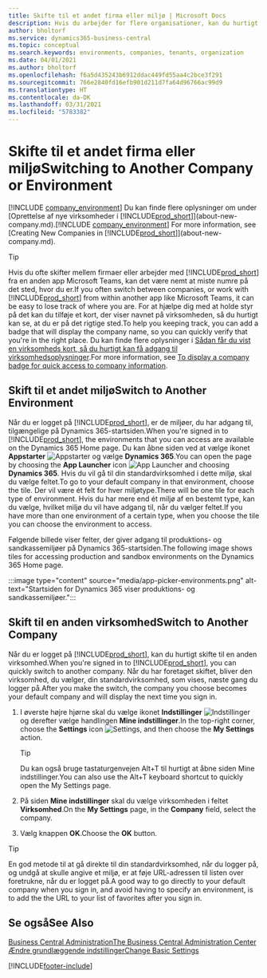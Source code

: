 ```yaml
---
title: Skifte til et andet firma eller miljø | Microsoft Docs
description: Hvis du arbejder for flere organisationer, kan du hurtigt skifte mellem miljøerne og virksomhederne.
author: bholtorf
ms.service: dynamics365-business-central
ms.topic: conceptual
ms.search.keywords: environments, companies, tenants, organization
ms.date: 04/01/2021
ms.author: bholtorf
ms.openlocfilehash: f6a5d435243b6912ddac449fd55aa4c2bce3f291
ms.sourcegitcommit: 766e2840fd16efb901d211d7fa64d96766ac99d9
ms.translationtype: HT
ms.contentlocale: da-DK
ms.lasthandoff: 03/31/2021
ms.locfileid: "5783382"
---
```

# <a name="switching-to-another-company-or-environment"></a><span data-ttu-id="7eaec-103">Skifte til et andet firma eller miljø</span><span class="sxs-lookup"><span data-stu-id="7eaec-103">Switching to Another Company or Environment</span></span>

<span data-ttu-id="7eaec-104">[!INCLUDE [company_environment](includes/company_environment.md)] Du kan finde flere oplysninger om under [Oprettelse af nye virksomheder i [!INCLUDE[prod_short](includes/prod_short.md)]](about-new-company.md).</span><span class="sxs-lookup"><span data-stu-id="7eaec-104">[!INCLUDE [company_environment](includes/company_environment.md)] For more information, see [Creating New Companies in [!INCLUDE[prod_short](includes/prod_short.md)]](about-new-company.md).</span></span>  

> [!TIP]
> <span data-ttu-id="7eaec-105">Hvis du ofte skifter mellem firmaer eller arbejder med [!INCLUDE[prod_short](includes/prod_short.md)] fra en anden app Microsoft Teams, kan det være nemt at miste numre på det sted, hvor du er.</span><span class="sxs-lookup"><span data-stu-id="7eaec-105">If you often switch between companies, or work with [!INCLUDE[prod_short](includes/prod_short.md)] from within another app like Microsoft Teams, it can be easy to lose track of where you are.</span></span> <span data-ttu-id="7eaec-106">For at hjælpe dig med at holde styr på det kan du tilføje et kort, der viser navnet på virksomheden, så du hurtigt kan se, at du er på det rigtige sted.</span><span class="sxs-lookup"><span data-stu-id="7eaec-106">To help you keeping track, you can add a badge that will display the company name, so you can quickly verify that you're in the right place.</span></span> <span data-ttu-id="7eaec-107">Du kan finde flere oplysninger i [Sådan får du vist en virksomheds kort, så du hurtigt kan få adgang til virksomhedsoplysninger](ui-change-basic-settings.md#badge).</span><span class="sxs-lookup"><span data-stu-id="7eaec-107">For more information, see [To display a company badge for quick access to company information](ui-change-basic-settings.md#badge).</span></span>

## <a name="switch-to-another-environment"></a><span data-ttu-id="7eaec-108">Skift til et andet miljø</span><span class="sxs-lookup"><span data-stu-id="7eaec-108">Switch to Another Environment</span></span>

<span data-ttu-id="7eaec-109">Når du er logget på [!INCLUDE[prod_short](includes/prod_short.md)], er de miljøer, du har adgang til, tilgængelige på Dynamics 365-startsiden.</span><span class="sxs-lookup"><span data-stu-id="7eaec-109">When you're signed in to [!INCLUDE[prod_short](includes/prod_short.md)], the environments that you can access are available on the Dynamics 365 Home page.</span></span> <span data-ttu-id="7eaec-110">Du kan åbne siden ved at vælge ikonet **Appstarter** ![Appstarter](media/app-launcher-icon.png "Appstarteren giver adgang til flere funktioner") og vælge **Dynamics 365**.</span><span class="sxs-lookup"><span data-stu-id="7eaec-110">You can open the page by choosing the **App Launcher** icon ![App Launcher](media/app-launcher-icon.png "The App Launcher provides access to more features") and choosing **Dynamics 365**.</span></span> <span data-ttu-id="7eaec-111">Hvis du vil gå til din standardvirksomhed i dette miljø, skal du vælge feltet.</span><span class="sxs-lookup"><span data-stu-id="7eaec-111">To go to your default company in that environment, choose the tile.</span></span> <span data-ttu-id="7eaec-112">Der vil være ét felt for hver miljøtype.</span><span class="sxs-lookup"><span data-stu-id="7eaec-112">There will be one tile for each type of environment.</span></span> <span data-ttu-id="7eaec-113">Hvis du har mere end ét miljø af en bestemt type, kan du vælge, hvilket miljø du vil have adgang til, når du vælger feltet.</span><span class="sxs-lookup"><span data-stu-id="7eaec-113">If you have more than one environment of a certain type, when you choose the tile you can choose the environment to access.</span></span>

<span data-ttu-id="7eaec-114">Følgende billede viser felter, der giver adgang til produktions- og sandkassemiljøer på Dynamics 365-startsiden.</span><span class="sxs-lookup"><span data-stu-id="7eaec-114">The following image shows tiles for accessing production and sandbox environments on the Dynamics 365 Home page.</span></span>

:::image type="content" source="media/app-picker-environments.png" alt-text="Startsiden for Dynamics 365 viser produktions- og sandkassemiljøer.":::

## <a name="switch-to-another-company"></a><span data-ttu-id="7eaec-116">Skift til en anden virksomhed</span><span class="sxs-lookup"><span data-stu-id="7eaec-116">Switch to Another Company</span></span>

<span data-ttu-id="7eaec-117">Når du er logget på [!INCLUDE[prod_short](includes/prod_short.md)], kan du hurtigt skifte til en anden virksomhed.</span><span class="sxs-lookup"><span data-stu-id="7eaec-117">When you're signed in to [!INCLUDE[prod_short](includes/prod_short.md)], you can quickly switch to another company.</span></span> <span data-ttu-id="7eaec-118">Når du har foretaget skiftet, bliver den virksomhed, du vælger, din standardvirksomhed, som vises, næste gang du logger på.</span><span class="sxs-lookup"><span data-stu-id="7eaec-118">After you make the switch, the company you choose becomes your default company and will display the next time you sign in.</span></span>

1. <span data-ttu-id="7eaec-119">I øverste højre hjørne skal du vælge ikonet **Indstillinger** ![Indstillinger](media/ui-experience/settings_icon_small.png "Ikonet Indstillinger for rollecenter") og derefter vælge handlingen **Mine indstillinger**.</span><span class="sxs-lookup"><span data-stu-id="7eaec-119">In the top-right corner, choose the **Settings** icon ![Settings](media/ui-experience/settings_icon_small.png "Settings icon for role center"), and then choose the **My Settings** action.</span></span>

    > [!TIP]
    > <span data-ttu-id="7eaec-120">Du kan også bruge tastaturgenvejen Alt+T til hurtigt at åbne siden Mine indstillinger.</span><span class="sxs-lookup"><span data-stu-id="7eaec-120">You can also use the Alt+T keyboard shortcut to quickly open the My Settings page.</span></span>

2. <span data-ttu-id="7eaec-121">På siden **Mine indstillinger** skal du vælge virksomheden i feltet **Virksomhed**.</span><span class="sxs-lookup"><span data-stu-id="7eaec-121">On the **My Settings** page, in the **Company** field, select the company.</span></span>  
3. <span data-ttu-id="7eaec-122">Vælg knappen **OK**.</span><span class="sxs-lookup"><span data-stu-id="7eaec-122">Choose the **OK** button.</span></span>

> [!TIP]
> <span data-ttu-id="7eaec-123">En god metode til at gå direkte til din standardvirksomhed, når du logger på, og undgå at skulle angive et miljø, er at føje URL-adressen til listen over foretrukne, når du er logget på.</span><span class="sxs-lookup"><span data-stu-id="7eaec-123">A good way to go directly to your default company when you sign in, and avoid having to specify an environment, is to add the the URL to your list of favorites after you sign in.</span></span>

## <a name="see-also"></a><span data-ttu-id="7eaec-124">Se også</span><span class="sxs-lookup"><span data-stu-id="7eaec-124">See Also</span></span>

[<span data-ttu-id="7eaec-125">Business Central Administration</span><span class="sxs-lookup"><span data-stu-id="7eaec-125">The Business Central Administration Center</span></span>](/dynamics365/business-central/dev-itpro/administration/tenant-admin-center)  
[<span data-ttu-id="7eaec-126">Ændre grundlæggende indstillinger</span><span class="sxs-lookup"><span data-stu-id="7eaec-126">Change Basic Settings</span></span>](ui-change-basic-settings.md)  


[!INCLUDE[footer-include](includes/footer-banner.md)]